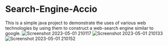 # Search-Engine-Accio

This is a simple java project to demonstrate the uses of various web technologies by using them to construct a web-search engine similar to google.
![Screenshot 2023-05-01 210117](https://user-images.githubusercontent.com/88453260/235479209-dcdbead2-d750-41e6-84cb-cc24bc91934e.png)
![Screenshot 2023-05-01 210133](https://user-images.githubusercontent.com/88453260/235479530-193fbd2f-8bd1-48eb-9f65-15143310f4f0.png)
![Screenshot 2023-05-01 210152](https://user-images.githubusercontent.com/88453260/235479545-c8cfd1de-02e8-4ef5-8dd2-31fea85ea85c.png)

